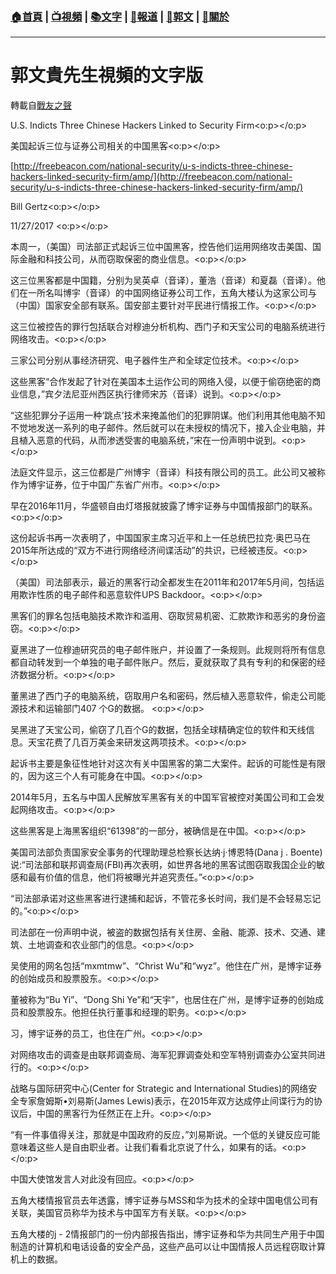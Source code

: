 ###  [:house:首頁](https://github.com/ourhimalayas/home) | [:tv:視頻](https://github.com/ourhimalayas/videos) | [:books:文字](https://github.com/ourhimalayas/txt) | [:newspaper:報道](https://github.com/ourhimalayas/news) | [:eagle:郭文](https://github.com/ourhimalayas/guomedia) | [:pray:關於](https://github.com/ourhimalayas/home/tree/master/about)
---
# 郭文貴先生視頻的文字版
轉載自[戰友之聲](http://littleantvoice.blogspot.com)

U.S. Indicts Three Chinese Hackers Linked to Security Firm<o:p></o:p>



美国起诉三位与证券公司相关的中国黑客<o:p></o:p>

[http://freebeacon.com/national-security/u-s-indicts-three-chinese-hackers-linked-security-firm/amp/](http://freebeacon.com/national-security/u-s-indicts-three-chinese-hackers-linked-security-firm/amp/)



Bill Gertz<o:p></o:p>

11/27/2017 <o:p></o:p>



本周一，（美国）司法部正式起诉三位中国黑客，控告他们运用网络攻击美国、国际金融和科技公司，从而窃取保密的商业信息。<o:p></o:p>



这三位黑客都是中国籍，分别为吴英卓（音译），董浩（音译）和夏磊（音译）。他们在一所名叫博宇（音译）的中国网络证券公司工作，五角大楼认为这家公司与（中国）国家安全部有联系。国安部主要针对平民进行情报工作。<o:p></o:p>



这三位被控告的罪行包括联合对穆迪分析机构、西门子和天宝公司的电脑系统进行网络攻击。<o:p></o:p>



三家公司分别从事经济研究、电子器件生产和全球定位技术。<o:p></o:p>



这些黑客“合作发起了针对在美国本土运作公司的网络入侵，以便于偷窃绝密的商业信息，”宾夕法尼亚州西区执行律师宋苏（音译）说到。<o:p></o:p>



“这些犯罪分子运用一种‘跳点’技术来掩盖他们的犯罪阴谋。他们利用其他电脑不知不觉地发送一系列的电子邮件。然后就可以在未授权的情况下，接入企业电脑，并且植入恶意的代码，从而渗透受害的电脑系统，”宋在一份声明中说到。<o:p></o:p>



法庭文件显示，这三位都是广州博宇（音译）科技有限公司的员工。此公司又被称作为博宇证券，位于中国广东省广州市。<o:p></o:p>



早在2016年11月，华盛顿自由灯塔报就披露了博宇证券与中国情报部门的联系。<o:p></o:p>



这份起诉书再一次表明了，中国国家主席习近平和上一任总统巴拉克·奥巴马在2015年所达成的“双方不进行网络经济间谍活动”的共识，已经被违反。<o:p></o:p>



（美国）司法部表示，最近的黑客行动全都发生在2011年和2017年5月间，包括运用欺诈性质的电子邮件和恶意软件UPS Backdoor。<o:p></o:p>



黑客们的罪名包括电脑技术欺诈和滥用、窃取贸易机密、汇款欺诈和恶劣的身份盗窃。<o:p></o:p>



夏黑进了一位穆迪研究员的电子邮件账户，并设置了一条规则。此规则将所有信息都自动转发到一个单独的电子邮件账户。然后，夏就获取了具有专利的和保密的经济数据分析。<o:p></o:p>



董黑进了西门子的电脑系统，窃取用户名和密码，然后植入恶意软件，偷走公司能源技术和运输部门407 个G的数据。 <o:p></o:p>



吴黑进了天宝公司，偷窃了几百个G的数据，包括全球精确定位的软件和天线信息。天宝花费了几百万美金来研发这两项技术。<o:p></o:p>



起诉书主要是象征性地针对这次有关中国黑客的第二大案件。起诉的可能性是有限的，因为这三个人有可能身在中国。<o:p></o:p>



2014年5月，五名与中国人民解放军黑客有关的中国军官被控对美国公司和工会发起网络攻击。<o:p></o:p>



这些黑客是上海黑客组织“61398”的一部分，被确信是在中国。<o:p></o:p>



美国司法部负责国家安全事务的代理助理总检察长达纳·j·博恩特(Dana j . Boente)说:“司法部和联邦调查局(FBI)再次表明，如世界各地的黑客试图窃取我国企业的敏感和最有价值的信息，他们将被曝光并追究责任。”<o:p></o:p>



“司法部承诺对这些黑客进行逮捕和起诉，不管花多长时间，我们是不会轻易忘记的。”<o:p></o:p>



司法部在一份声明中说，被盗的数据包括有关住房、金融、能源、技术、交通、建筑、土地调查和农业部门的信息。<o:p></o:p>



吴使用的网名包括“mxmtmw”、“Christ Wu”和“wyz”。他住在广州，是博宇证券的创始成员和股票股东。<o:p></o:p>



董被称为“Bu Yi”、“Dong Shi Ye”和“天宇”，也居住在广州，是博宇证券的创始成员和股票股东。他担任执行董事和经理的职务。<o:p></o:p>



习，博宇证券的员工，也住在广州。<o:p></o:p>



对网络攻击的调查是由联邦调查局、海军犯罪调查处和空军特别调查办公室共同进行的。<o:p></o:p>



战略与国际研究中心(Center for Strategic and International Studies)的网络安全专家詹姆斯•刘易斯(James Lewis)表示，在2015年双方达成停止间谍行为的协议后，中国的黑客行为任然正在上升。<o:p></o:p>



“有一件事值得关注，那就是中国政府的反应，”刘易斯说。一个低的关键反应可能意味着这些人是自由职业者。让我们看看北京说了什么，如果有的话。<o:p></o:p>



中国大使馆发言人对此没有回应。<o:p></o:p>



五角大楼情报官员去年透露，博宇证券与MSS和华为技术的全球中国电信公司有关联，美国官员称华为技术与中国军方有关联。<o:p></o:p>





五角大楼的j - 2情报部门的一份内部报告指出，博宇证券和华为共同生产用于中国制造的计算机和电话设备的安全产品，这些产品可以让中国情报人员远程窃取计算机上的数据。
<u></u><sub></sub><sup></sup><strike></strike>